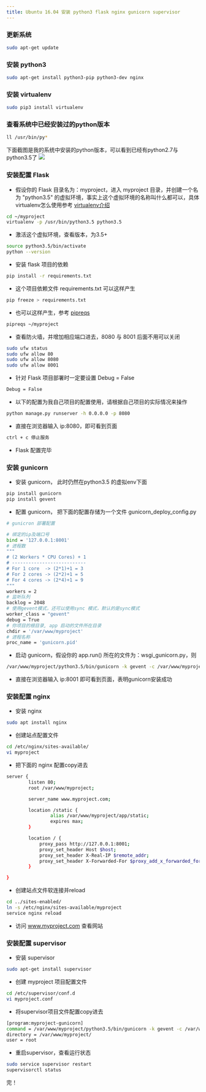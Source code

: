 ```yaml
---
title: Ubuntu 16.04 安装 python3 flask nginx gunicorn supervisor
---
```


### 更新系统
``` bash
sudo apt-get update
```

### 安装 python3
``` bash
sudo apt-get install python3-pip python3-dev nginx
```

### 安装 virtualenv
``` bash
sudo pip3 install virtualenv
```

### 查看系统中已经安装过的python版本
``` bash
ll /usr/bin/py*
```
下面截图是我的系统中安装的python版本，可以看到已经有python2.7与python3.5了
![](http://image.liweng42.com/uploads/2017/07/e0098591344c8cd3.png)

### 安装配置 Flask
* 假设你的 Flask 目录名为：myproject，进入 myproject 目录，并创建一个名为 "python3.5" 的虚拟环境，事实上这个虚拟环境的名称叫什么都可以，具体virtualenv怎么使用参考 [virtualenv介绍](http://pythonguidecn.readthedocs.io/zh/latest/dev/virtualenvs.html)

``` bash
cd ~/myproject
virtualenv -p /usr/bin/python3.5 python3.5
```

* 激活这个虚拟环境，查看版本，为3.5+
``` bash
source python3.5/bin/activate
python --version
```

* 安装 flask 项目的依赖
``` bash
pip install -r requirements.txt
```

* 这个项目依赖文件 requirements.txt 可以这样产生
``` bash
pip freeze > requirements.txt
```
* 也可以这样产生，参考 [pipreqs](https://github.com/bndr/pipreqs)
``` bash
pipreqs ~/myproject
```

* 查看防火墙，并增加相应端口进去，8080 与 8001 后面不用可以关闭
``` bash
sudo ufw status
sudo ufw allow 80
sudo ufw allow 8080
sudo ufw allow 8001
```

* 针对 Flask 项目部署时一定要设置 Debug = False
``` bash
Debug = False
```

* 以下的配置为我自己项目的配置使用，请根据自己项目的实际情况来操作
``` bash
python manage.py runserver -h 0.0.0.0 -p 8080
```

* 直接在浏览器输入 ip:8080，即可看到页面
``` bash
ctrl + c 停止服务
```
* Flask 配置完毕

### 安装 gunicorn
* 安装 gunicorn， 此时仍然在python3.5 的虚拟env下面
``` bash
pip install gunicorn
pip install gevent
```

* 配置 gunicorn， 把下面的配置存储为一个文件 gunicorn_deploy_config.py
``` bash
# gunicron 部署配置

# 绑定的ip及端口号
bind = '127.0.0.1:8001'
# 进程数
"""
# (2 Workers * CPU Cores) + 1
# ---------------------------
# For 1 core  -> (2*1)+1 = 3
# For 2 cores -> (2*2)+1 = 5
# For 4 cores -> (2*4)+1 = 9
"""
workers = 2
# 监听队列
backlog = 2048
# 使用gevent模式，还可以使用sync 模式，默认的是sync模式
worker_class = "gevent"
debug = True
# 你项目的根目录, app 启动的文件所在目录
chdir = '/var/www/myproject'
# 进程名称
proc_name = 'gunicorn.pid'
```

* 启动 gunicorn，假设你的 app.run() 所在的文件为：wsgi_gunicorn.py，则
``` bash
/var/www/myproject/python3.5/bin/gunicorn -k gevent -c /var/www/myproject/gunicorn_deploy_config.py wsgi_gunicorn:app
```

* 直接在浏览器输入 ip:8001 即可看到页面，表明gunicorn安装成功

### 安装配置 nginx
* 安装 nginx
``` bash
sudo apt install nginx
```

* 创建站点配置文件
``` bash
cd /etc/nginx/sites-available/
vi myproject
```

* 把下面的 nginx 配置copy进去
``` bash
server {
        listen 80;
        root /var/www/myproject;

        server_name www.myproject.com;

        location /static {
                alias /var/www/myproject/app/static;
                expires max;
        }

        location / {
            proxy_pass http://127.0.0.1:8001;
            proxy_set_header Host $host;
            proxy_set_header X-Real-IP $remote_addr;
            proxy_set_header X-Forwarded-For $proxy_add_x_forwarded_for;
        }

}
```

* 创建站点文件软连接并reload
``` bash
cd ../sites-enabled/
ln -s /etc/nginx/sites-available/myproject
service nginx reload
```

* 访问 www.myproject.com 查看网站

### 安装配置 supervisor
* 安装 supervisor
``` bash
sudo apt-get install supervisor
```

* 创建 myproject 项目配置文件
``` bash
cd /etc/supervisor/conf.d
vi myproject.conf
```

* 将supervisor项目文件配置copy进去
``` bash
[program:myproject-gunicorn]
command = /var/www/myproject/python3.5/bin/gunicorn -k gevent -c /var/www/myproject/gunicorn_deploy_config.py wsgi_gunicorn:app
directory = /var/www/myproject/
user = root
```

* 重启supervisor，查看运行状态
``` bash
sudo service supervisor restart 
supervisorctl status
```

完！